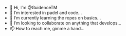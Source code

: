 - 👋 Hi, I’m @GuidenceTM
- 👀 I’m interested in padel and code...
- 🌱 I’m currently learning the ropes on basics...
- 💞️ I’m looking to collaborate on anything that develops...
- 📫 How to reach me, gimme a hand...

<!---
GuidenceTM/GuidenceTM is a ✨ special ✨ repository because its `README.md` (this file) appears on your GitHub profile.
You can click the Preview link to take a look at your changes.
--->
